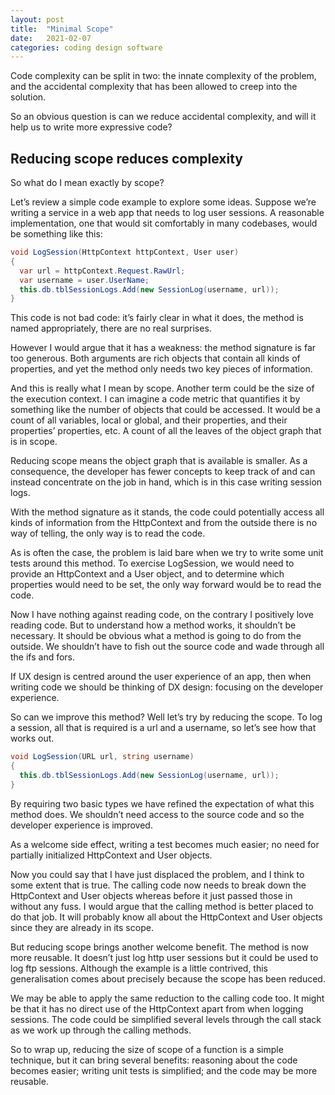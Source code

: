 ```yaml
---
layout: post
title:  "Minimal Scope"
date:   2021-02-07
categories: coding design software
---
```

Code complexity can be split in two: the innate complexity of the problem, and the accidental complexity that has been allowed to creep into the solution.

So an obvious question is can we reduce accidental complexity, and will it help us to write more expressive code?

## Reducing scope reduces complexity

So what do I mean exactly by scope? 

Let’s review a simple code example to explore some ideas. Suppose we’re writing a service in a web app that needs to log user sessions. A reasonable implementation, one that would sit comfortably in many codebases, would be something like this:

```csharp
void LogSession(HttpContext httpContext, User user)
{
  var url = httpContext.Request.RawUrl;
  var username = user.UserName;
  this.db.tblSessionLogs.Add(new SessionLog(username, url));
}
```

This code is not bad code: it’s fairly clear in what it does, the method is named appropriately, there are no real surprises.

However I would argue that it has a weakness: the method signature is far too generous. Both arguments are rich objects that contain all kinds of properties, and yet the method only needs two key pieces of information.

And this is really what I mean by scope. Another term could be the size of the execution context. I can imagine a code metric that quantifies it by something like the number of objects that could be accessed. It would be a count of all variables, local or global, and their properties, and their properties’ properties, etc. A count of all the leaves of the object graph that is in scope.

Reducing scope means the object graph that is available is smaller. As a consequence, the developer has fewer concepts to keep track of and can instead concentrate on the job in hand, which is in this case writing session logs. 

With the method signature as it stands, the code could potentially access all kinds of information from the HttpContext and from the outside there is no way of telling, the only way is to read the code. 

As is often the case, the problem is laid bare when we try to write some unit tests around this method. To exercise LogSession, we would need to provide an HttpContext and a User object, and to determine which properties would need to be set, the only way forward would be to read the code.

Now I have nothing against reading code, on the contrary I positively love reading code. But to understand how a method works, it shouldn’t be necessary. It should be obvious what a method is going to do from the outside. We shouldn’t have to fish out the source code and wade through all the ifs and fors.

If UX design is centred around the user experience of an app, then when writing code we should be thinking of DX design: focusing on the developer experience. 

So can we improve this method? Well let’s try by reducing the scope. To log a session, all that is required is a url and a username, so let’s see how that works out.

```csharp
void LogSession(URL url, string username)
{
  this.db.tblSessionLogs.Add(new SessionLog(username, url));
}
```

By requiring two basic types we have refined the expectation of what this method does. We shouldn’t need access to the source code and so the developer experience is improved. 

As a welcome side effect, writing a test becomes much easier; no need for partially initialized HttpContext and User objects.

Now you could say that I have just displaced the problem, and I think to some extent that is true. The calling code now needs to break down the HttpContext and User objects whereas before it just passed those in without any fuss. I would argue that the calling method is better placed to do that job. It will probably know all about the HttpContext and User objects since they are already in its scope.

But reducing scope brings another welcome benefit. The method is now more reusable. It doesn’t just log http user sessions but it could be used to log ftp sessions. Although the example is a little contrived, this generalisation comes about precisely because the scope has been reduced.

We may be able to apply the same reduction to the calling code too. It might be that it has no direct use of the HttpContext apart from when logging sessions. The code could be simplified several levels through the call stack as we work up through the calling methods.

So to wrap up, reducing the size of scope of a function is a simple technique, but it can bring several benefits: reasoning about the code becomes easier; writing unit tests is simplified; and the code may be more reusable.
